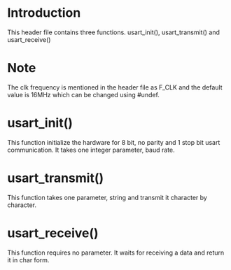 # Introduction 
This header file contains three functions.
usart_init(), usart_transmit() and usart_receive()

# Note
The clk frequency is mentioned in the header file as F_CLK and the default value is 16MHz which can be changed using #undef.

# usart_init()
This function initialize the hardware for 8 bit, no parity and 1 stop bit usart communication. It takes one integer parameter, baud rate.

# usart_transmit()
This function takes one parameter, string and transmit it character by character.

# usart_receive()
This function requires no parameter. It waits for receiving a data and return it in char form.

 